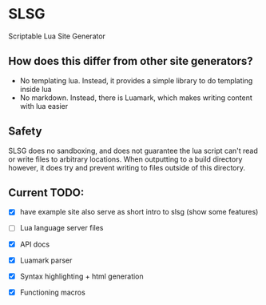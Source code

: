 # SLSG
Scriptable Lua Site Generator

## How does this differ from other site generators?
- No templating lua. Instead, it provides a simple library to do templating inside lua
- No markdown. Instead, there is Luamark, which makes writing content with lua easier

## Safety
SLSG does no sandboxing, and does not guarantee the lua script can't read or write files to arbitrary locations.
When outputting to a build directory however, it does try and prevent writing to files outside of this directory.

## Current TODO:
- [X] have example site also serve as short intro to slsg (show some features)
- [ ] Lua language server files
- [X] API docs
- [X] Luamark parser
- [X] Syntax highlighting + html generation
- [X] Functioning macros

